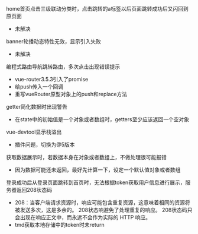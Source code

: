home首页点击三级联动分类时，点击跳转的a标签以后页面跳转成功后又闪回到原页面

* 未解决

banner轮播动态特性无效，显示引入失败

* 未解决

编程式路由导航跳转路由，多次点击出现错误提示

* vue-router3.5.3引入了promise
* 给push传入一个回调
* 重写vueRouter原型对象上的push和replace方法

getter简化数据时出现警告

* 在state中的初始值是一个对象或者数组时，getters至少应该返回一个空对象

vue-devtool显示栈溢出

* 插件问题，切换为@5版本

获取数据展示时，若数据本身在对象或者数组上，不做处理很可能报错

* 因为数据可能还未返回，最好先计算一下，设定一个默认值对象或者数组

登录成功后从登录页面跳转到首页时，无法根据token获取用户信息进行展示，服务器返回208状态码

* 208：当客户端请求资源时，响应可能包含重复资源，这意味着相同的资源将被发送多次，这是多余的。 208状态响避免了处理重复的响应。 208状态码只会出现在响应正文中，而永远不会作为实际的 HTTP 响应。
* tmd获取本地存储中的token时未return



